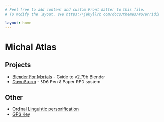 ```yaml
---
# Feel free to add content and custom Front Matter to this file.
# To modify the layout, see https://jekyllrb.com/docs/themes/#overriding-theme-defaults

layout: home
---
```


# Michal Atlas

## Projects

- [Blender For Mortals](/bfm) - Guide to v2.79b Blender
- [DawnStorm](/dawnstorm) - 3D6 Pen & Paper RPG system

## Other

- [Ordinal Linguistic personification](/olp)
- [GPG Key](/key.gpg)
